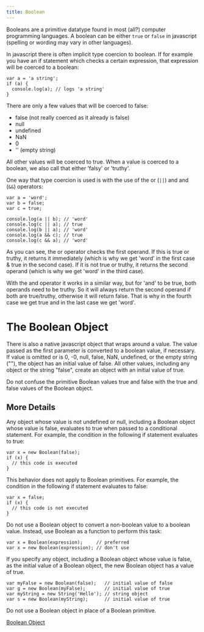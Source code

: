 ```yaml
---
title: Boolean
---
```

Booleans are a primitive datatype found in most (all?) computer programming languages. A boolean can be either `true` or `false` in javascript (spelling or wording may vary in other languages). 

In javascript there is often implicit type coercion to boolean. If for example you have an if statement which checks a certain expression, that expression will be coerced to a boolean: 

    var a = 'a string';
    if (a) {
      console.log(a); // logs 'a string'
    }

There are only a few values that will be coerced to false: 
- false (not really coerced as it already is false)
- null
- undefined
- NaN
- 0
- '' (empty string)

All other values will be coerced to true. 
When a value is coerced to a boolean, we also call that either 'falsy' or 'truthy'.

One way that type coercion is used is with the use of the or (`||`) and and (`&&`) operators: 

    var a = 'word';
    var b = false;
    var c = true;
    
    console.log(a || b); // 'word'
    console.log(c || a); // true
    console.log(b || a); // 'word'
    console.log(a && c); // true
    console.log(c && a); // 'word'

As you can see, the or operator checks the first operand. If this is true or truthy, it returns it immediately (which is why we get 'word' in the first case & true in the second case). If it is not true or truthy, it returns the second operand (which is why we get 'word' in the third case). 

With the and operator it works in a similar way, but for 'and' to be true, both operands need to be truthy. So it will always return the second operand if both are true/truthy, otherwise it will return false. That is why in the fourth case we get true and in the last case we get 'word'. 

# The Boolean Object

There is also a native javascript object that wraps around a value. The value passed as the first parameter is converted to a boolean value, if necessary. If value is omitted or is 0, -0, null, false, NaN, undefined, or the empty string (""), the object has an initial value of false. All other values, including any object or the string "false", create an object with an initial value of true.

Do not confuse the primitive Boolean values true and false with the true and false values of the Boolean object.

## More Details

Any object whose value is not undefined or null, including a Boolean object whose value is false, evaluates to true when passed to a conditional statement. For example, the condition in the following if statement evaluates to true:

    var x = new Boolean(false);
    if (x) {
      // this code is executed
    }

This behavior does not apply to Boolean primitives. For example, the condition in the following if statement evaluates to false:

    var x = false;
    if (x) {
      // this code is not executed
    }

Do not use a Boolean object to convert a non-boolean value to a boolean value. Instead, use Boolean as a function to perform this task:

    var x = Boolean(expression);     // preferred
    var x = new Boolean(expression); // don't use

If you specify any object, including a Boolean object whose value is false, as the initial value of a Boolean object, the new Boolean object has a value of true.

    var myFalse = new Boolean(false);   // initial value of false
    var g = new Boolean(myFalse);       // initial value of true
    var myString = new String('Hello'); // string object
    var s = new Boolean(myString);      // initial value of true

Do not use a Boolean object in place of a Boolean primitive.

<a href='https://developer.mozilla.org/en-US/docs/Web/JavaScript/Reference/Global_Objects/Boolean' target='_blank' rel='nofollow'>Boolean Object</a>
